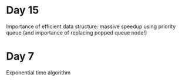 
# Day 15 

Importance of efficient data structure: massive speedup using priority queue
(and importance of replacing popped queue node!)

# Day 7

Exponential time algorithm

